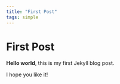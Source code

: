 ```yaml
---
title: "First Post"
tags: simple
---
```

# First Post

**Hello world**, this is my first Jekyll blog post.

I hope you like it!